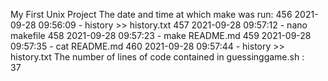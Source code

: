 My First Unix Project
The date and time at which make was run: 
  456  2021-09-28 09:56:09 -  history >> history.txt
  457  2021-09-28 09:57:12 -  nano makefile
  458  2021-09-28 09:57:23 -  make README.md
  459  2021-09-28 09:57:35 -  cat README.md
  460  2021-09-28 09:57:44 -  history >> history.txt
The number of lines of code contained in guessinggame.sh :  
37

